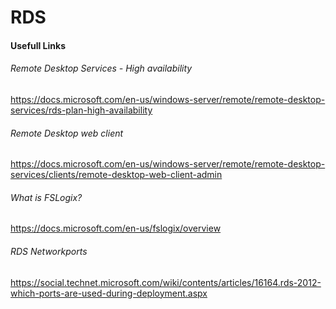 # RDS
#### Usefull Links
###### Remote Desktop Services - High availability
https://docs.microsoft.com/en-us/windows-server/remote/remote-desktop-services/rds-plan-high-availability

###### Remote Desktop web client
https://docs.microsoft.com/en-us/windows-server/remote/remote-desktop-services/clients/remote-desktop-web-client-admin

###### What is FSLogix?
https://docs.microsoft.com/en-us/fslogix/overview

###### RDS Networkports
https://social.technet.microsoft.com/wiki/contents/articles/16164.rds-2012-which-ports-are-used-during-deployment.aspx
